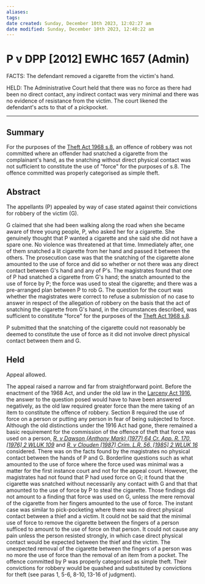 ```yaml
---
aliases: 
tags: 
date created: Sunday, December 10th 2023, 12:02:27 am
date modified: Sunday, December 10th 2023, 12:40:22 am
---
```


# P v DPP [2012] EWHC 1657 (Admin)

FACTS: The defendant removed a cigarette from the victim's hand.

HELD: The Administrative Court held that there was no force as there had been no direct contact, any indirect contact was very minimal and there was no evidence of resistance from the victim. The court likened the defendant's acts to that of a pickpocket.

---

## Summary

For the purposes of the [Theft Act 1968 s.8](https://uk.westlaw.com/Document/IDF688C40E44811DA8D70A0E70A78ED65/View/FullText.html?originationContext=document&transitionType=DocumentItem&ppcid=989150e1791b4ef4bf016fa7bf36d4c8&contextData=(sc.Default)), an offence of robbery was not committed where an offender had snatched a cigarette from the complainant's hand, as the snatching without direct physical contact was not sufficient to constitute the use of "force" for the purposes of s.8. The offence committed was properly categorised as simple theft.

## Abstract

The appellants (P) appealed by way of case stated against their convictions for robbery of the victim (G).

G claimed that she had been walking along the road when she became aware of three young people, P, who asked her for a cigarette. She genuinely thought that P wanted a cigarette and she said she did not have a spare one. No violence was threatened at that time. Immediately after, one of them snatched a lit cigarette from her hand and passed it between the others. The prosecution case was that the snatching of the cigarette alone amounted to the use of force and did so whether or not there was any direct contact between G's hand and any of P's. The magistrates found that one of P had snatched a cigarette from G's hand; the snatch amounted to the use of force by P; the force was used to steal the cigarette; and there was a pre-arranged plan between P to rob G. The question for the court was whether the magistrates were correct to refuse a submission of no case to answer in respect of the allegation of robbery on the basis that the act of snatching the cigarette from G's hand, in the circumstances described, was sufficient to constitute "force" for the purposes of the [Theft Act 1968 s.8](https://uk.westlaw.com/Document/IDF688C40E44811DA8D70A0E70A78ED65/View/FullText.html?originationContext=document&transitionType=DocumentItem&ppcid=989150e1791b4ef4bf016fa7bf36d4c8&contextData=(sc.Default)).

P submitted that the snatching of the cigarette could not reasonably be deemed to constitute the use of force as it did not involve direct physical contact between them and G.

## Held

Appeal allowed.

The appeal raised a narrow and far from straightforward point. Before the enactment of the 1968 Act, and under the old law in the [Larceny Act 1916](https://uk.westlaw.com/Document/IBF9691A082CD11E48A83BBF5A69499BC/View/FullText.html?originationContext=document&transitionType=DocumentItem&ppcid=989150e1791b4ef4bf016fa7bf36d4c8&contextData=(sc.Default)), the answer to the question posed would have to have been answered negatively, as the old law required greater force than the mere taking of an item to constitute the offence of robbery. Section 8 required the use of force on a person or putting any person in fear of being subjected to force. Although the old distinctions under the 1916 Act had gone, there remained a basic requirement for the commission of the offence of theft that force was used on a person, _[R. v Dawson (Anthony Mark) (1977) 64 Cr. App. R. 170, [1976] 2 WLUK 109](https://uk.westlaw.com/Document/I3F419BA1E42811DA8FC2A0F0355337E9/View/FullText.html?originationContext=document&transitionType=DocumentItem&ppcid=989150e1791b4ef4bf016fa7bf36d4c8&contextData=(sc.Default))_ and _[R. v Clouden [1987] Crim. L.R. 56, [1985] 2 WLUK 16](https://uk.westlaw.com/Document/I854A58E0E43611DA8FC2A0F0355337E9/View/FullText.html?originationContext=document&transitionType=DocumentItem&ppcid=989150e1791b4ef4bf016fa7bf36d4c8&contextData=(sc.Default))_ considered. There was on the facts found by the magistrates no physical contact between the hands of P and G. Borderline questions such as what amounted to the use of force where the force used was minimal was a matter for the first instance court and not for the appeal court. However, the magistrates had not found that P had used force on G; it found that the cigarette was snatched without necessarily any contact with G and that that amounted to the use of force by P to steal the cigarette. Those findings did not amount to a finding that force was used on G, unless the mere removal of the cigarette from her fingers amounted to the use of force. The instant case was similar to pick-pocketing where there was no direct physical contact between a thief and a victim. It could not be said that the minimal use of force to remove the cigarette between the fingers of a person sufficed to amount to the use of force on that person. It could not cause any pain unless the person resisted strongly, in which case direct physical contact would be expected between the thief and the victim. The unexpected removal of the cigarette between the fingers of a person was no more the use of force than the removal of an item from a pocket. The offence committed by P was properly categorised as simple theft. Their convictions for robbery would be quashed and substituted by convictions for theft (see paras 1, 5-6, 8-10, 13-16 of judgment).
